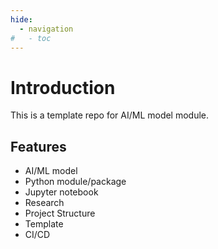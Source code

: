 ```yaml
---
hide:
  - navigation
#   - toc
---
```


# Introduction

This is a template repo for AI/ML model module.

## Features

- AI/ML model
- Python module/package
- Jupyter notebook
- Research
- Project Structure
- Template
- CI/CD
